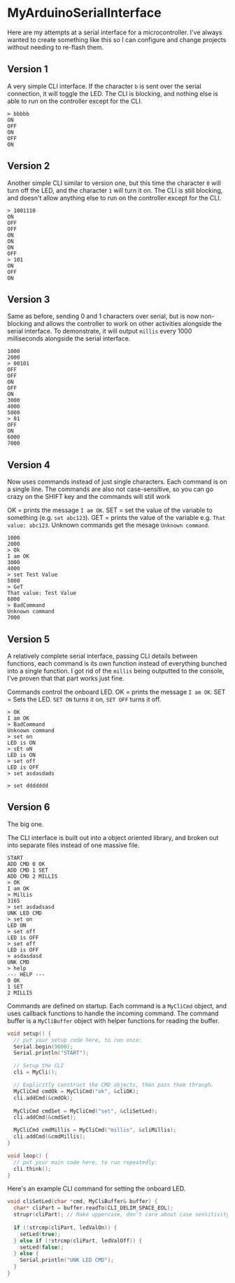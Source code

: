 # MyArduinoSerialInterface
Here are my attempts at a serial interface for a microcontroller. I've always wanted to create something like this so I can configure and change projects without needing to re-flash them.

## Version 1
A very simple CLI interface. If the character `b` is sent over the serial connection, it will toggle the LED.
The CLI is blocking, and nothing else is able to run on the controller except for the CLI.

```
> bbbbb
ON
OFF
ON
OFF
ON
```

## Version 2
Another simple CLI similar to version one, but this time the character `0` will turn off the LED, and the character `1` will turn it on.
The CLI is still blocking, and doesn't allow anything else to run on the controller except for the CLI.

```
> 1001110
ON
OFF
OFF
ON
ON
ON
OFF
> 101
ON
OFF
ON
```

## Version 3
Same as before, sending 0 and 1 characters over serial, but is now non-blocking and allows the controller to work on other activities alongside the serial interface.
To demonstrate, it will output `millis` every 1000 milliseconds alongside the serial interface.

```
1000
2000
> 00101
OFF
OFF
ON
OFF
ON
3000
4000
5000
> 01
OFF
ON
6000
7000
```

## Version 4
Now uses commands instead of just single characters. Each command is on a single line. The commands are also not case-sensitive, so you can go crazy on the SHIFT key and the commands will still work

OK = prints the message `I am OK`.
SET = set the value of the variable to something (e.g. `set abc123`).
GET = prints the value of the variable e.g. `That value: abc123`.
Unknown commands get the mesage `Unknown command`.

```
1000
2000
> Ok
I am OK
3000
4000
> set Test Value
5000
> GeT
That value: Test Value
6000
> BadCommand
Unknown command
7000
```

## Version 5
A relatively complete serial interface, passing CLI details between functions, each command is its own function instead of everything bunched into a single function.
I got rid of the `millis` being outputted to the console, I've proven that that part works just fine.

Commands control the onboard LED.
OK = prints the message `I am OK`.
SET = Sets the LED. `SET ON` turns it on, `SET OFF` turns it off.

```
> OK
I am OK
> BadCommand
Unknown command
> set on
LED is ON
> sEt oN
LED is ON
> set off
LED is OFF
> set asdasdads

> set ddddddd

```

## Version 6
The big one.

The CLI interface is built out into a object oriented library, and broken out into separate files instead of one massive file.

```
START
ADD CMD 0 OK
ADD CMD 1 SET
ADD CMD 2 MILLIS
> OK
I am OK
> MilLis
3165
> set asdadsasd
UNK LED CMD
> set on
LED ON
> set off
LED is OFF
> set off
LED is OFF
> asdasdasd
UNK CMD
> help
--- HELP ---
0 OK
1 SET
2 MILLIS
```

Commands are defined on startup. Each command is a `MyCliCmd` object, and uses callback functions to handle the incoming command. The command buffer is a `MyCliBuffer` object with helper functions for reading the buffer.

```cpp
void setup() {
  // put your setup code here, to run once:
  Serial.begin(9600);
  Serial.println("START");

  // Setup the CLI
  cli = MyCli();

  // Explicitly construct the CMD objects, then pass them through.
  MyCliCmd cmdOk = MyCliCmd("ok", &cliOK);
  cli.addCmd(&cmdOk);
  
  MyCliCmd cmdSet = MyCliCmd("set", &cliSetLed);
  cli.addCmd(&cmdSet);

  MyCliCmd cmdMillis = MyCliCmd("millis", &cliMillis);
  cli.addCmd(&cmdMillis);
}

void loop() {
  // put your main code here, to run repeatedly:
  cli.think();
}
```

Here's an example CLI command for setting the onboard LED.

```cpp
void cliSetLed(char *cmd, MyCliBuffer& buffer) {
  char* cliPart = buffer.readTo(CLI_DELIM_SPACE_EOL);
  strupr(cliPart); // Make uppercase, don't care about case sensitivity
  
  if (!strcmp(cliPart, ledValOn)) {
    setLed(true);
  } else if (!strcmp(cliPart, ledValOff)) {
    setLed(false);
  } else {
    Serial.println("UNK LED CMD");
  }
}
```
